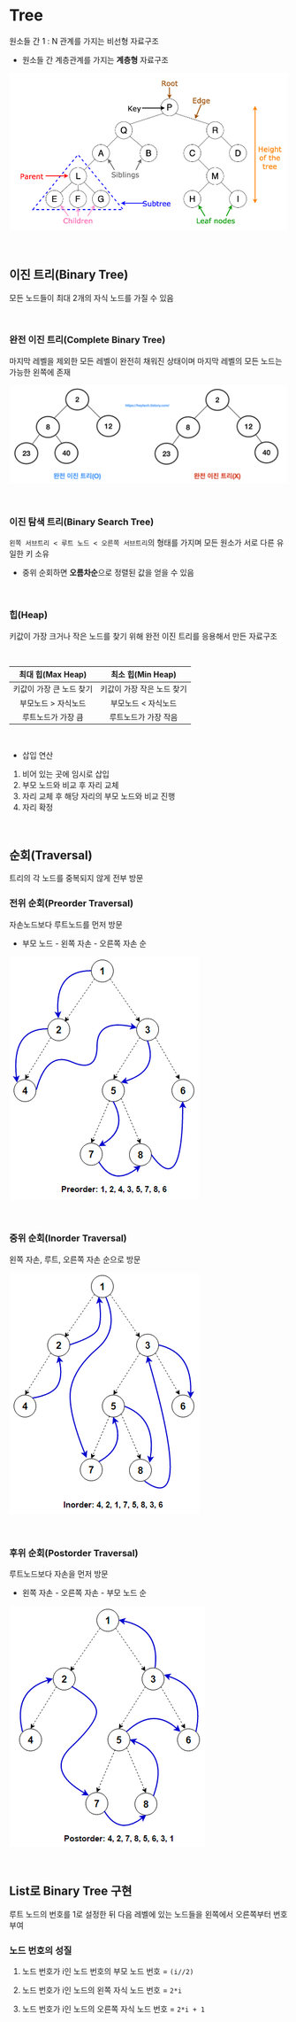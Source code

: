 # Tree

원소들 간 1 : N 관계를 가지는 비선형 자료구조
- 원소들 간 계층관계를 가지는 **계층형** 자료구조

![tree](./assets/tree1.png)

<br>

## 이진 트리(Binary Tree)

모든 노드들이 최대 2개의 자식 노드를 가질 수 있음

<br>
 
### 완전 이진 트리(Complete Binary Tree)

마지막 레벨을 제외한 모든 레벨이 완전히 채워진 상태이며 마지막 레벨의 모든 노드는 가능한 왼쪽에 존재

![완전이진트리](./assets/CBT.png)


<br>

### 이진 탐색 트리(Binary Search Tree)

`왼쪽 서브트리 < 루트 노드 < 오른쪽 서브트리`의 형태를 가지며 모든 원소가 서로 다른 유일한 키 소유

- 중위 순회하면 **오름차순**으로 정렬된 값을 얻을 수 있음

<br>

### 힙(Heap)

키값이 가장 크거나 작은 노드를 찾기 위해 완전 이진 트리를 응용해서 만든 자료구조

<br>

| 최대 힙(Max Heap) | 최소 힙(Min Heap)|
|:---:|:---:|
|키값이 가장 큰 노드 찾기| 키값이 가장 작은 노드 찾기|
|부모노드 > 자식노드|부모노드 < 자식노드|
|루트노드가 가장 큼|루트노드가 가장 작음|

<br>

- 삽입 연산
1. 비어 있는 곳에 임시로 삽입
2. 부모 노드와 비교 후 자리 교체
3. 자리 교체 후 해당 자리의 부모 노드와 비교 진행
4. 자리 확정

<br>

## 순회(Traversal)

트리의 각 노드를 중복되지 않게 전부 방문

### 전위 순회(Preorder Traversal)

자손노드보다 루트노드를 먼저 방문
- 부모 노드 - 왼쪽 자손 - 오른쪽 자손 순

![preorder](./assets/Preorder-Traversal.png)

<br>

### 중위 순회(Inorder Traversal)

왼쪽 자손, 루트, 오른쪽 자손 순으로 방문

![inorder](./assets/Inorder-Traversal.png)

<br>

### 후위 순회(Postorder Traversal)

루트노드보다 자손을 먼저 방문
- 왼쪽 자손 - 오른쪽 자손 - 부모 노드 순

![postorder](./assets/Postorder-Traversal.png)

<br>

## List로 Binary Tree 구현

루트 노드의 번호를 1로 설정한 뒤 다음 레벨에 있는 노드들을 왼쪽에서 오른쪽부터 번호 부여

### 노드 번호의 성질 

1. 노드 번호가 i인 노드 번호의 부모 노드 번호 = `(i//2)`

2. 노드 번호가 i인 노드의 왼쪽 자식 노드 번호 = `2*i`

3. 노드 번호가 i인 노드의 오른쪽 자식 노드 번호 = `2*i + 1`
